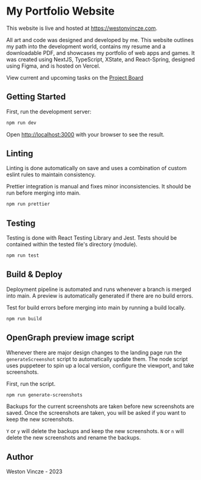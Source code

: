 # My Portfolio Website

This website is live and hosted at https://westonvincze.com.

All art and code was designed and developed by me. This website outlines my path into the development world, contains my resume and a downloadable PDF, and showcases my portfolio of web apps and games. It was created using NextJS, TypeScript, XState, and React-Spring, designed using Figma, and is hosted on Vercel.

View current and upcoming tasks on the [Project Board](https://github.com/users/WestonVincze/projects/1)

## Getting Started

First, run the development server:

```bash
npm run dev
```

Open [http://localhost:3000](http://localhost:3000) with your browser to see the result.

## Linting

Linting is done automatically on save and uses a combination of custom eslint rules to maintain consistency.

Prettier integration is manual and fixes minor inconsistencies. It should be run before merging into main.

```bash
npm run prettier
```

## Testing

Testing is done with React Testing Library and Jest. Tests should be contained within the tested file's directory (module).

```bash
npm run test
```

## Build & Deploy

Deployment pipeline is automated and runs whenever a branch is merged into main. A preview is automatically generated if there are no build errors.

Test for build errors before merging into main by running a build locally.

```bash
npm run build
```

## OpenGraph preview image script

Whenever there are major design changes to the landing page run the `generateScreenshot` script to automatically update them. The node script uses puppeteer to spin up a local version, configure the viewport, and take screenshots.

First, run the script.

```bash
npm run generate-screenshots
```

Backups for the current screenshots are taken before new screenshots are saved. Once the screenshots are taken, you will be asked if you want to keep the new screenshots.

`Y` or `y` will delete the backups and keep the new screenshots.
`N` or `n` will delete the new screenshots and rename the backups.


## Author

Weston Vincze - 2023
